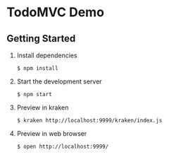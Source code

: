 # TodoMVC Demo

## Getting Started

1. Install dependencies
    ```shell
    $ npm install
    ```

2. Start the development server
    ```shell
    $ npm start
    ```

3. Preview in kraken
    ```shell
    $ kraken http://localhost:9999/kraken/index.js
    ```

4. Preview in web browser
    ```shell
    $ open http://localhost:9999/
    ```